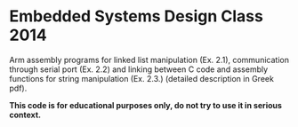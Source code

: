 Embedded Systems Design Class 2014
=====================

Arm assembly programs for linked list manipulation (Ex. 2.1), communication through serial port (Ex. 2.2) and linking between C code and assembly functions for string manipulation (Ex. 2.3.) (detailed description in Greek pdf).

**This code is for educational purposes only, do not try to use it in serious context.**